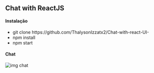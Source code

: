 <h2>Chat with ReactJS</h2>

<h4>Instalação</h4>
<ul>
  <li>git clone https://github.com/ThalysonIzzatx2/Chat-with-react-UI- </li>
  <li>npm install</li>
  <li>npm start</li>
</ul>

<h4><strong>Chat</strong></h4>
<img src="https://imgur.com/XbAZKGh" alt="img chat" />
